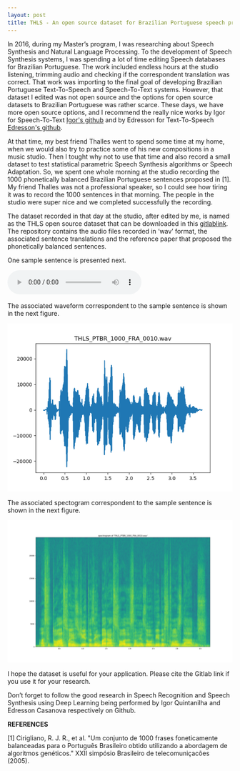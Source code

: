 ```yaml
---
layout: post
title: THLS - An open source dataset for Brazilian Portuguese speech processing
---
```


In 2016, during my Master’s program, I was researching about Speech Synthesis and Natural Language Processing. To the development of Speech Synthesis systems, I was spending a lot of time editing Speech databases for Brazilian Portuguese. The work included endless hours at the studio listening, trimming audio and checking if the correspondent translation was correct. That work was importing to the final goal of developing Brazilian Portuguese Text-To-Speech and Speech-To-Text systems. However, that dataset I edited was not open source and the options for open source datasets to Brazilian Portuguese was rather scarce. These days, we have more open source options, and I recommend the really nice works by Igor for Speech-To-Text [Igor's github](https://igormq.github.io/datasets/) and by Edresson for Text-To-Speech [Edresson's github](https://github.com/Edresson/TTS-Portuguese-Corpus).

At that time, my best friend Thalles went to spend some time at my home, when we would also try to practice some of his new compositions in a music studio. Then I tought why not to use that time and also record a small dataset to test statistical parametric Speech Synthesis algorithms or Speech Adaptation. So, we spent one whole morning at the studio recording the 1000 phonetically balanced Brazilian Portuguese sentences proposed in [1]. My friend Thalles was not a professional speaker, so I could see how tiring it was to record the 1000 sentences in that morning. The people in the studio were super nice and we completed successfully the recording.

The dataset recorded in that day at the studio, after edited by me, is named as the THLS open source dataset that can be downloaded in this [gitlablink](https://gitlab.com/lfelipesv/1000-sentences-thls-dataset). The repository contains the audio files recorded in ‘wav’ format, the associated sentence translations and the reference paper that proposed the phonetically balanced sentences.

One sample sentence is presented next.

<html>
<audio controls>
  <source src="/img/thls-sounds/THLS_PTBR_1000_FRA_0010.wav" type="audio/wav">
</audio>
</html>

The associated waveform correspondent to the sample sentence is shown in the next figure.

![Waveform](/img/thls-post/waveform.png)

The associated spectogram correspondent to the sample sentence is shown in the next figure.

![Spectogram](/img/thls-post/spectogram.png)

I hope the dataset is useful for your application. Please cite the Gitlab link if you use it for your research. 

Don’t forget to follow the good research in Speech Recognition and Speech Synthesis using Deep Learning being performed by Igor Quintanilha and Edresson Casanova respectively on Github.

**REFERENCES**

[1] Cirigliano, R. J. R., et al. "Um conjunto de 1000 frases foneticamente balanceadas para o Português Brasileiro obtido utilizando a abordagem de algoritmos genéticos." XXII simpósio Brasileiro de telecomuniçacões (2005).